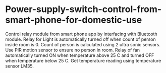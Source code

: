 # Power-supply-switch-control-from-smart-phone-for-domestic-use
Control relay module from smart phone app by interfacing with Bluetooth module.
Relay for Light is automatically turned off when count of person inside room is 0. 
Count of person is calculated using 2 ultra sonic sensors. Use PIR motion sensor to ensure no person in room.
Relay of fan automatically turned ON when temperature above 25 C and turned OFF when temperature below 25 C. 
Get temperature reading using temperature sensor LM35.
